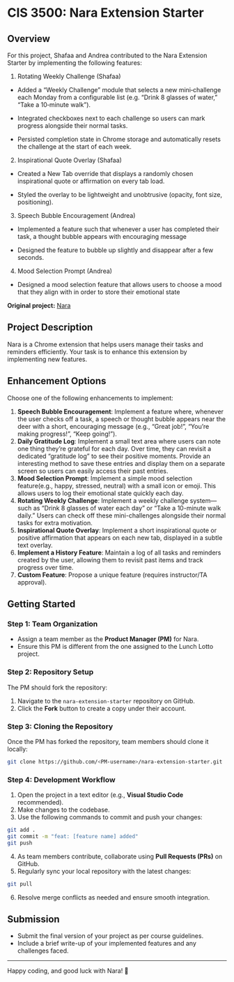 # CIS 3500: Nara Extension Starter

## Overview
For this project, Shafaa and Andrea contributed to the Nara Extension Starter by implementing the following features:

1. Rotating Weekly Challenge (Shafaa)

- Added a “Weekly Challenge” module that selects a new mini‑challenge each Monday from a configurable list (e.g. “Drink 8 glasses of water,” “Take a 10‑minute walk”).

- Integrated checkboxes next to each challenge so users can mark progress alongside their normal tasks.

- Persisted completion state in Chrome storage and automatically resets the challenge at the start of each week.

2. Inspirational Quote Overlay (Shafaa)

- Created a New Tab override that displays a randomly chosen inspirational quote or affirmation on every tab load.

- Styled the overlay to be lightweight and unobtrusive (opacity, font size, positioning).

3. Speech Bubble Encouragement (Andrea)

- Implemented a feature such that whenever a user has completed their task, a thought bubble appears with encouraging message
  
- Designed the feature to bubble up slightly and disappear after a few seconds.

4. Mood Selection Prompt (Andrea)

- Designed a mood selection feature that allows users to choose a mood that they align with in order to store their emotional state

**Original project:** [Nara](https://github.com/luyiZhang818/Nara-Chrome-Extension)

## Project Description
Nara is a Chrome extension that helps users manage their tasks and reminders efficiently. Your task is to enhance this extension by implementing new features.

## Enhancement Options
Choose one of the following enhancements to implement:

1. **Speech Bubble Encouragement**: Implement a feature where, whenever the user checks off a task, a speech or thought bubble appears near the deer with a short, encouraging message (e.g., “Great job!”, “You’re making progress!”, “Keep going!”).
2. **Daily Gratitude Log**: Implement a small text area where users can note one thing they’re grateful for each day. Over time, they can revisit a dedicated “gratitude log” to see their positive moments. Provide an interesting method to save these entries and display them on a separate screen so users can easily access their past entries.
3. **Mood Selection Prompt**: Implement a simple mood selection feature(e.g., happy, stressed, neutral) with a small icon or emoji. This allows users to log their emotional state quickly each day.
4. **Rotating Weekly Challenge**: Implement a weekly challenge system—such as “Drink 8 glasses of water each day” or “Take a 10-minute walk daily.” Users can check off these mini-challenges alongside their normal tasks for extra motivation.
5. **Inspirational Quote Overlay**: Implement a short inspirational quote or positive affirmation that appears on each new tab, displayed in a subtle text overlay.
6. **Implement a History Feature**: Maintain a log of all tasks and reminders created by the user, allowing them to revisit past items and track progress over time.
7. **Custom Feature**: Propose a unique feature (requires instructor/TA approval).

## Getting Started

### Step 1: Team Organization
- Assign a team member as the **Product Manager (PM)** for Nara.
- Ensure this PM is different from the one assigned to the Lunch Lotto project.

### Step 2: Repository Setup
The PM should fork the repository:
1. Navigate to the `nara-extension-starter` repository on GitHub.
2. Click the **Fork** button to create a copy under their account.

### Step 3: Cloning the Repository
Once the PM has forked the repository, team members should clone it locally:
```sh
git clone https://github.com/<PM-username>/nara-extension-starter.git
```

### Step 4: Development Workflow
1. Open the project in a text editor (e.g., **Visual Studio Code** recommended).
2. Make changes to the codebase.
3. Use the following commands to commit and push your changes:

```sh
git add .
git commit -m "feat: [feature name] added"
git push
```

4. As team members contribute, collaborate using **Pull Requests (PRs)** on GitHub.
5. Regularly sync your local repository with the latest changes:

```sh
git pull
```

6. Resolve merge conflicts as needed and ensure smooth integration.

## Submission
- Submit the final version of your project as per course guidelines.
- Include a brief write-up of your implemented features and any challenges faced.

---
Happy coding, and good luck with Nara! 🦌
